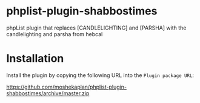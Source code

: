 # phplist-plugin-shabbostimes
phpList plugin that replaces [CANDLELIGHTING] and [PARSHA] with the candlelighting and parsha from hebcal

# Installation
Install the plugin by copying the following URL into the `Plugin package URL`: 

https://github.com/moshekaplan/phplist-plugin-shabbostimes/archive/master.zip
